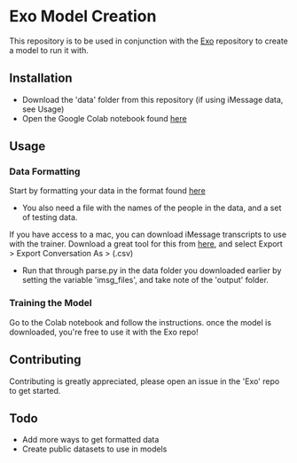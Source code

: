 # Exo Model Creation

This repository is to be used in conjunction with the [Exo](https://github.com/casuallyexisting/exo) repository to create a model to run it with.

## Installation

- Download the 'data' folder from this repository (if using iMessage data, see Usage)
- Open the Google Colab notebook found [here](https://colab.research.google.com/drive/1wgfCBnebdW1jDZavbtnWuig5-Io63KpF?usp=sharing)

## Usage
### Data Formatting
Start by formatting your data in the format found [here](https://github.com/casuallyexisting/exo-model-creation/blob/master/data/data_format.md)
- You also need a file with the names of the people in the data, and a set of testing data.

If you have access to a mac, you can download iMessage transcripts to use with the trainer. Download a great tool for this from [here](https://github.com/dsouzarc/iMessageAnalyzer), and select Export > Export Conversation As > (.csv)
- Run that through parse.py in the data folder you downloaded earlier by setting the variable 'imsg_files', and take note of the 'output' folder.
### Training the Model
Go to the Colab notebook and follow the instructions. once the model is downloaded, you're free to use it with the Exo repo!
## Contributing
Contributing is greatly appreciated, please open an issue in the 'Exo' repo to get started.

## Todo
- Add more ways to get formatted data
- Create public datasets to use in models
